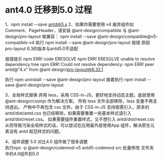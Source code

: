 # ant4.0 迁移到5.0 过程
1、npm install --save antd@5.x
2、如果你需要使用 v4 废弃组件如 Comment、PageHeader，请安装 @ant-design/compatible 与 @ant-design/pro-layout 做兼容：
npm install --save @ant-design/compatible@v5-compatible-v4
执行 npm install --save @ant-design/pro-layout 报错  原因   pro-layout 6.3的版本与antd5.0不适配

报错提示 npm ERR! code ERESOLVE
npm ERR! ERESOLVE unable to resolve dependency tree
npm ERR! Could not resolve dependency:
npm ERR! peer antd@"4.x" from @ant-design/pro-layout@6.32.1

执行 npm uninstall --save @ant-design/pro-layout
接着执行 npm install --save @ant-design/pro-layout 

3、全局样式替换
弃用 less，采用 CSS-in-JS，更好地支持动态主题。底层使用 @ant-design/cssinjs 作为解决方案。
所有 less 文件全部移除，less 变量不再支持透出。
产物中不再包含 css 文件。由于 CSS-in-JS 支持按需引入，原本的 antd/dist/antd.css 也已经移除，如果需要重置一些基本样式请引入 antd/dist/reset.css。
如果需要组件重置样式，又不想引入 antd/dist/reset.css 从而导致污染全局样式的话，可以尝试在应用最外层使用App 组件，解决原生元素没有 antd 规范样式的问题。

4、组件调整  5.0 对比4.0 组件做了很多调整  
执行npx -p @ant-design/codemod-v5 antd5-codemod src 批量修改 文件夹中的4.0组件到5.0
